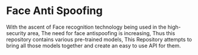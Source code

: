 # Face Anti Spoofing 
With the ascent of Face recognition technology being used in the high-security area, The need for face antispoofing is increasing, Thus this repository contains various pre-trained models, This Repository attempts to bring all those models together and create an easy to use API for them.
